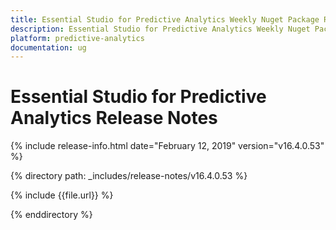 ```yaml
---
title: Essential Studio for Predictive Analytics Weekly Nuget Package Release Notes  
description: Essential Studio for Predictive Analytics Weekly Nuget Package Release Notes  
platform: predictive-analytics
documentation: ug
---
```


# Essential Studio for Predictive Analytics  Release Notes  

{% include release-info.html date="February 12, 2019"  version="v16.4.0.53" %} 


{% directory path: _includes/release-notes/v16.4.0.53 %}

{% include {{file.url}} %}

{% enddirectory %}